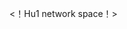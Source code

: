 <！Hu1 network space！>

<!---
JiliHili/JiliHili is a ✨ special ✨ repository because its `README.md` (this file) appears on your GitHub profile.
You can click the Preview link to take a look at your changes.
--->
